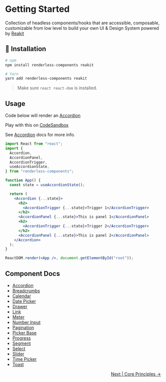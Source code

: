 # Getting Started

Collection of headless components/hooks that are accessible, composable,
customizable from low level to build your own UI & Design System powered by
[Reakit](https://reakit.io)

## :rocket: Installation

```sh
# npm
npm install renderless-components reakit

# Yarn
yarn add renderless-components reakit
```

> Make sure `react react-dom` is installed.

## Usage

Code below will render an [Accordion](./Accordion.md)

Play with this on
[CodeSandbox](https://codesandbox.io/s/renderless-accordion-seywy)

See [Accordion](./Accordion.md) docs for more info.

```jsx
import React from "react";
import {
  Accordion,
  AccordionPanel,
  AccordionTrigger,
  useAccordionState,
} from "renderless-components";

function App() {
  const state = useAccordionState();

  return (
    <Accordion {...state}>
      <h2>
        <AccordionTrigger {...state}>Trigger 1</AccordionTrigger>
      </h2>
      <AccordionPanel {...state}>This is panel 1</AccordionPanel>
      <h2>
        <AccordionTrigger {...state}>Trigger 2</AccordionTrigger>
      </h2>
      <AccordionPanel {...state}>This is panel 2</AccordionPanel>
    </Accordion>
  );
}

ReactDOM.render(<App />, document.getElementById("root"));
```

## Component Docs

- [Accordion](accordion.md)
- [Breadcrumbs](breadcrumb.md)
- [Calendar](calendar.md)
- [Date Picker](datepicker.md)
- [Drawer](drawer.md)
- [Link](Link.md)
- [Meter](meter.md)
- [Number Input](number-input.md)
- [Pagination](pagination.md)
- [Picker Base](picker-base.md)
- [Progress](progress.md)
- [Segment](segment.md)
- [Select](select.md)
- [Slider](slider.md)
- [Time Picker](timepicker.md)
- [Toast](toast.md)

<p align="right">
<a href="./core-principles.md">Next | Core Principles →</a>
</p>
